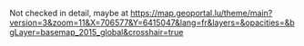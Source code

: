 Not checked in detail, maybe at https://map.geoportal.lu/theme/main?version=3&zoom=11&X=706577&Y=6415047&lang=fr&layers=&opacities=&bgLayer=basemap_2015_global&crosshair=true